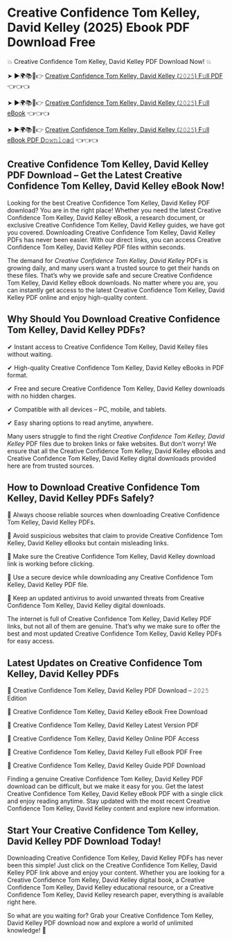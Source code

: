 # Creative Confidence Tom Kelley, David Kelley (2025) Ebook PDF Download Free

💥 Creative Confidence Tom Kelley, David Kelley PDF Download Now! 💥

➤ ►🌍📚📱👉 [Creative Confidence Tom Kelley, David Kelley (𝟸𝟶𝟸𝟻) F𝚞ll PDF](https://getpdf.xyz/creative-confidence-tom-kelley-david-kelley) 👈👈👈


➤ ►🌍📚📱👉 [Creative Confidence Tom Kelley, David Kelley (𝟸𝟶𝟸𝟻) F𝚞ll eBook](https://getpdf.xyz/creative-confidence-tom-kelley-david-kelley) 👈👈👈


➤ ►🌍📚📱👉 [Creative Confidence Tom Kelley, David Kelley (𝟸𝟶𝟸𝟻) F𝚞ll eBook PDF D𝚘𝚠𝚗𝚕𝚘a𝚍](https://getpdf.xyz/creative-confidence-tom-kelley-david-kelley) 👈👈👈


## Creative Confidence Tom Kelley, David Kelley PDF Download – Get the Latest Creative Confidence Tom Kelley, David Kelley eBook Now!

Looking for the best Creative Confidence Tom Kelley, David Kelley PDF download? You are in the right place! Whether you need the latest Creative Confidence Tom Kelley, David Kelley eBook, a research document, or exclusive Creative Confidence Tom Kelley, David Kelley guides, we have got you covered. Downloading Creative Confidence Tom Kelley, David Kelley PDFs has never been easier. With our direct links, you can access Creative Confidence Tom Kelley, David Kelley PDF files within seconds.

The demand for *Creative Confidence Tom Kelley, David Kelley* PDFs is growing daily, and many users want a trusted source to get their hands on these files. That’s why we provide safe and secure Creative Confidence Tom Kelley, David Kelley eBook downloads. No matter where you are, you can instantly get access to the latest Creative Confidence Tom Kelley, David Kelley PDF online and enjoy high-quality content.

## Why Should You Download Creative Confidence Tom Kelley, David Kelley PDFs?

✔ Instant access to Creative Confidence Tom Kelley, David Kelley files without waiting.

✔ High-quality Creative Confidence Tom Kelley, David Kelley eBooks in PDF format.

✔ Free and secure Creative Confidence Tom Kelley, David Kelley downloads with no hidden charges.

✔ Compatible with all devices – PC, mobile, and tablets.

✔ Easy sharing options to read anytime, anywhere.

Many users struggle to find the right *Creative Confidence Tom Kelley, David Kelley* PDF files due to broken links or fake websites. But don’t worry! We ensure that all the Creative Confidence Tom Kelley, David Kelley eBooks and Creative Confidence Tom Kelley, David Kelley digital downloads provided here are from trusted sources.

## How to Download Creative Confidence Tom Kelley, David Kelley PDFs Safely?

📌 Always choose reliable sources when downloading Creative Confidence Tom Kelley, David Kelley PDFs.

📌 Avoid suspicious websites that claim to provide Creative Confidence Tom Kelley, David Kelley eBooks but contain misleading links.

📌 Make sure the Creative Confidence Tom Kelley, David Kelley download link is working before clicking.

📌 Use a secure device while downloading any Creative Confidence Tom Kelley, David Kelley PDF file.

📌 Keep an updated antivirus to avoid unwanted threats from Creative Confidence Tom Kelley, David Kelley digital downloads.

The internet is full of Creative Confidence Tom Kelley, David Kelley PDF links, but not all of them are genuine. That’s why we make sure to offer the best and most updated Creative Confidence Tom Kelley, David Kelley PDFs for easy access.

## Latest Updates on Creative Confidence Tom Kelley, David Kelley PDFs

🔹 Creative Confidence Tom Kelley, David Kelley PDF Download – 𝟸𝟶𝟸𝟻 Edition

🔹 Creative Confidence Tom Kelley, David Kelley eBook Free Download

🔹 Creative Confidence Tom Kelley, David Kelley Latest Version PDF

🔹 Creative Confidence Tom Kelley, David Kelley Online PDF Access

🔹 Creative Confidence Tom Kelley, David Kelley Full eBook PDF Free

🔹 Creative Confidence Tom Kelley, David Kelley Guide PDF Download

Finding a genuine Creative Confidence Tom Kelley, David Kelley PDF download can be difficult, but we make it easy for you. Get the latest Creative Confidence Tom Kelley, David Kelley eBook PDF with a single click and enjoy reading anytime. Stay updated with the most recent Creative Confidence Tom Kelley, David Kelley content and explore new information.

## Start Your Creative Confidence Tom Kelley, David Kelley PDF Download Today!

Downloading Creative Confidence Tom Kelley, David Kelley PDFs has never been this simple! Just click on the Creative Confidence Tom Kelley, David Kelley PDF link above and enjoy your content. Whether you are looking for a Creative Confidence Tom Kelley, David Kelley digital book, a Creative Confidence Tom Kelley, David Kelley educational resource, or a Creative Confidence Tom Kelley, David Kelley research paper, everything is available right here.

So what are you waiting for? Grab your Creative Confidence Tom Kelley, David Kelley PDF download now and explore a world of unlimited knowledge! 🚀